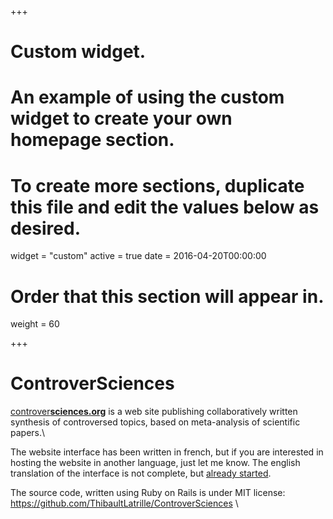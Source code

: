 +++
# Custom widget.
# An example of using the custom widget to create your own homepage section.
# To create more sections, duplicate this file and edit the values below as desired.
widget = "custom"
active = true
date = 2016-04-20T00:00:00

# Order that this section will appear in.
weight = 60

+++
# Controver**Sciences**
[controver**sciences.org**](https://controversciences.org/) is a web site publishing collaboratively written synthesis of controversed
topics, based on meta-analysis of scientific papers.\

The website interface has been written in french, but if you are interested in hosting the website in another language, just let me know. 
The english translation of the interface is not complete, but [already started](https://github.com/ThibaultLatrille/ControverSciences/tree/master/config/locales). 

The source code, written using Ruby on Rails is under MIT license:<br> https://github.com/ThibaultLatrille/ControverSciences \
